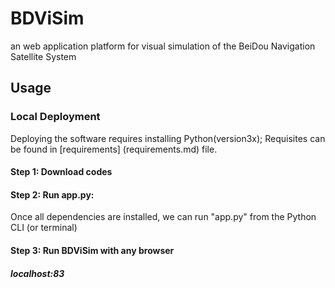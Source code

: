 # BDViSim
an web application platform for visual simulation of the BeiDou Navigation Satellite System
## Usage
### Local Deployment
Deploying the software requires installing Python(version3x);
Requisites can be found in [requirements] (requirements.md) file.

#### Step 1: Download codes

#### Step 2: Run app.py: 
Once all dependencies are installed, we can run "app.py" from the Python CLI (or terminal)

#### Step 3: Run BDViSim with any browser

##### localhost:83
